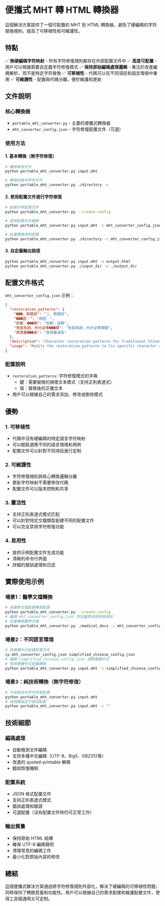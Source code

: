 # 便攜式 MHT 轉 HTML 轉換器

這個解決方案提供了一個可配置的 MHT 到 HTML 轉換器，避免了硬編碼的字符替換規則，提高了可移植性和可維護性。

## 特點

✅ **無硬編碼字符映射** - 所有字符修復規則都存在外部配置文件中
✅ **高度可配置** - 用戶可以根據需要自定義字符修復模式
✅ **保持原始編碼處理邏輯** - 專注於改進編碼解析，而不是特定字符替換
✅ **可移植性** - 代碼可以在不同項目和語言環境中重用
✅ **可維護性** - 配置與代碼分離，便於維護和更新

## 文件說明

### 核心轉換器
- `portable_mht_converter.py` - 主要的便攜式轉換器
- `mht_converter_config.json` - 字符修復配置文件（可選）

### 使用方法

#### 1. 基本轉換（無字符修復）
```bash
# 轉換單個文件
python portable_mht_converter.py input.mht

# 轉換目錄中所有文件
python portable_mht_converter.py ./directory -v
```

#### 2. 使用配置文件進行字符修復
```bash
# 創建示例配置文件
python portable_mht_converter.py --create-config

# 使用配置文件轉換
python portable_mht_converter.py input.mht -c mht_converter_config.json

# 批量轉換使用配置
python portable_mht_converter.py ./directory -c mht_converter_config.json -v
```

#### 3. 自定義輸出路徑
```bash
python portable_mht_converter.py input.mht -o output.html
python portable_mht_converter.py ./input_dir -o ./output_dir
```

## 配置文件格式

`mht_converter_config.json` 示例：

```json
{
  "restoration_patterns": {
    "���、乾眼症": "二、乾眼症",
    "���因：": "病因：",
    "診斷：���無": "診斷：並無",
    "免疫系統、內分泌等���關": "免疫系統、內分泌等相關",
    "蒸發量���高": "蒸發量過高"
  },
  "description": "Character restoration patterns for Traditional Chinese medical documents",
  "usage": "Modify the restoration_patterns to fix specific character corruption issues in your MHT files"
}
```

### 配置說明
- `restoration_patterns`: 字符修復模式的字典
  - 鍵：需要替換的損壞文本模式（支持正則表達式）
  - 值：替換後的正確文本
- 用戶可以根據自己的需求添加、修改或刪除模式

## 優勢

### 1. 可移植性
- 代碼中沒有硬編碼的特定語言字符映射
- 可以輕鬆適應不同的語言環境和用例
- 配置文件可以針對不同項目進行定制

### 2. 可維護性
- 字符修復規則與核心轉換邏輯分離
- 更新字符映射不需要修改代碼
- 配置文件可以版本控制和共享

### 3. 靈活性
- 支持正則表達式模式匹配
- 可以針對特定文檔類型創建不同的配置文件
- 可以完全禁用字符修復功能

### 4. 易用性
- 提供示例配置文件生成功能
- 清晰的命令行界面
- 詳細的錯誤處理和日誌

## 實際使用示例

### 場景1：醫學文檔轉換
```bash
# 為醫學文檔創建專用配置
python portable_mht_converter.py --create-config
# 編輯 mht_converter_config.json 添加醫學術語修復規則
# 批量轉換醫學文檔
python portable_mht_converter.py ./medical_docs -c mht_converter_config.json -o ./converted_docs
```

### 場景2：不同語言環境
```bash
# 為簡體中文創建配置文件
cp mht_converter_config.json simplified_chinese_config.json
# 編輯 simplified_chinese_config.json 適應簡體中文
# 使用簡體中文配置轉換
python portable_mht_converter.py input.mht -c simplified_chinese_config.json
```

### 場景3：純技術轉換（無字符修復）
```bash
# 不使用任何字符修復配置
python portable_mht_converter.py input.mht
# 或明確指定不使用配置
python portable_mht_converter.py input.mht -c ""
```

## 技術細節

### 編碼處理
- 自動檢測文件編碼
- 支持多種中文編碼（UTF-8、Big5、GB2312等）
- 改進的 quoted-printable 解碼
- 錯誤恢復機制

### 配置系統
- JSON 格式配置文件
- 支持正則表達式模式
- 錯誤處理和驗證
- 可選配置（沒有配置文件時仍可正常工作）

### 輸出質量
- 保持原始 HTML 結構
- 確保 UTF-8 編碼聲明
- 清理常見的編碼工件
- 最小化對原始內容的修改

## 總結

這個便攜式解決方案通過將字符修復規則外部化，解決了硬編碼的可移植性問題，同時保持了轉換質量和功能性。用戶可以根據自己的需求創建和維護配置文件，使得工具既通用又可定制。
